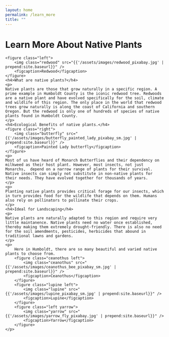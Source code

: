 ```yaml
---
layout: home                                                            
permalink: /learn_more
title: ""
---
```

<div class="content" id="learn_more">
    <h1>Learn More About Native Plants</h1>
    <!--from one Humboldt County resident to another-->

    <figure class="left">
        <img class="redwood" src="{{'/assets/images/redwood_pixabay.jpg' | prepend:site.baseurl}}" />
        <figcaption>Redwood</figcaption>
    </figure>
    <h4>What are native plants?</h4>
    <p>
    Native plants are those that grow naturally in a specific region. A prime example in Humboldt County is the iconic redwood tree. Redwoods are a native plant and have evolved specifically for the soil, climate and wildlife of this region. The only place in the world that redwood trees grow naturally is along the coast of California and southern Oregon. But the redwood is only one of hundreds of species of native plants found in Humboldt County.
    </p>
    <h4>Ecological Benefits of native plants.</h4>
    <figure class="right">
        <img class="butterfly" src="{{'/assets/images/butterfly_painted_lady_pixabay_sm.jpg' | prepend:site.baseurl}}" />
        <figcaption>Painted Lady butterfly</figcaption>
    </figure>
    <p>
    Most of us have heard of Monarch Butterflies and their dependency on milkweed as their host plant. However, most insects, not just Monarchs,  depend on a narrow range of plants for their survival. Native insects can simply not substitute in non-native plants for their needs. They have evolved together for thousands of years.
    </p>
    <p>
    Planting native plants provides critical forage for our insects, which in turn provides food for the wildlife that depends on them. Humans also rely on pollinators to pollinate their crops.
    </p>
    <h4>Ideal for Landscaping</h4>
    <p>
    Native plants are naturally adapted to this region and require very little maintanence. Native plants need no water once established, thereby making them extremely drought-friendly. There is also no need for the soil amendments, pesticides, herbicides that abound in traditional lawns and gardens.
    </p>
    <p>
        Here in Humboldt, there are so many beautiful and varied native plants to choose from. 
        <figure class="ceanothus left">
            <img class="ceanothus" src="{{'/assets/images/ceanothus_bee_pixabay_sm.jpg' | prepend:site.baseurl}}" />
            <figcaption>Ceanothus</figcaption>
        </figure>
        <figure class="lupine left"> 
            <img class="lupine" src="{{'/assets/images/lupine_pixabay_sm.jpg' | prepend:site.baseurl}}" />
            <figcaption>Lupine</figcaption>
        </figure>
        <figure class="left yarrow">
            <img class="yarrow" src="{{'/assets/images/yarrow_fly_pixabay.jpg' | prepend:site.baseurl}}" />
            <figcaption>Yarrow</figcaption>
        </figure>
    </p>
</div>
<!--
Our eco-system hangs is a complicated and delicate balance. Insects and wildlife depend on these native plants. They have evolved together and have a symbiotic balance. 
<p>
</p>
<p>Native Plants are Low-Maintenance</p>
<p>
Native plants are naturally low-maintenance. We can attempt to mimic conditions for non-native species with soil amendments and specific watering schedules. But there are plants that thrive in our soil conditions and weather, because they have evolved to do so.
</p>
<h4>Want to learn more about Native Plants? Here's how to get started:</h4> 
<p>
Check out our list of places to see native plants!
<br/>Browse these native plant nurseries. 
<br/>If you're a do it yourselfer, download the Seek app and start identifying plants. You'll be surprised at how many non-native species you find. But as you gain familiarity, the natives will stand out to you.   
</p>
<h4>Ready to plant natives?</h4>
<p>
Talk to someone - visit a native plant nursery and ask!
<br/>Browse our native plant list.
<br/>Want to start from seed? Buy seeds online
</p>
-->

